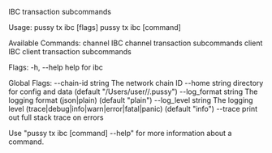 IBC transaction subcommands

Usage:
  pussy tx ibc [flags]
  pussy tx ibc [command]

Available Commands:
  channel     IBC channel transaction subcommands
  client      IBC client transaction subcommands

Flags:
  -h, --help   help for ibc

Global Flags:
      --chain-id string     The network chain ID
      --home string         directory for config and data (default "/Users/user//.pussy")
      --log_format string   The logging format (json|plain) (default "plain")
      --log_level string    The logging level (trace|debug|info|warn|error|fatal|panic) (default "info")
      --trace               print out full stack trace on errors

Use "pussy tx ibc [command] --help" for more information about a command.

